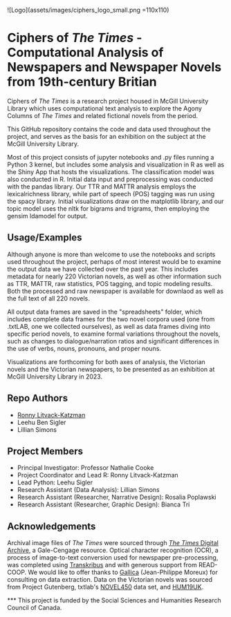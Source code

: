 
![Logo](assets/images/ciphers_logo_small.png =110x110)

# Ciphers of _The Times_ - Computational Analysis of Newspapers and Newspaper Novels from 19th-century Britian

Ciphers of _The Times_ is a research project housed in McGill University Library 
which uses computational text analysis to explore the 
Agony Columns of _The Times_ and related fictional novels 
from the period.

This GitHub repository contains the code and data used throughout 
the project, and serves as the basis for an exhibition 
on the subject at the McGill University Library.

Most of this project consists of jupyter notebooks and .py files running a 
Python 3 kernel, but includes some analysis and 
visualization in R as well as the Shiny App that hosts the visualizations. 
The classification model was also conducted in R.
Initial data input and preprocessing was conducted with the pandas 
library. Our TTR and MATTR analysis employs the lexicalrichness library, 
while part of speech (POS) tagging was run using the spacy library. 
Initial visualizations draw on the matplotlib library, 
and our topic model uses the nltk for bigrams and trigrams, 
then employing the gensim ldamodel for output.


## Usage/Examples

Although anyone is more than welcome to use the notebooks 
and scripts used throughout the project,
perhaps of most interest would be to examine the output
data we have collected over the past year.
This includes metadata for nearly 220 Victorian novels,
as well as other information such as TTR, MATTR, raw statistics,
POS tagging, and topic modeling results. Both the processed and raw newspaper 
is available for downlaod as well as the full text of all 220 novels.

All output data frames are saved in the "spreadsheets" folder,
which includes complete data frames for the two novel corpora
used (one from .txtLAB, one we collected ourselves), as well as
data frames diving into specific period novels, to examine formal
variations throughout the novels, such as changes to dialogue/narration
ratios and significant differences in the use of verbs, nouns, pronouns,
and proper nouns. 

Visualizations are forthcoming for both axes of analysis, the Victorian novels
and the Victorian newspapers, to be presented as an exhibition
at McGill University Library in 2023. 


## Repo Authors

- [Ronny Litvack-Katzman](https://github.com/ronny-lk)
- Leehu Ben Sigler
- Lillian Simons


## Project Members

- Principal Investigator: Professor Nathalie Cooke
- Project Coordinator and Lead R: Ronny Litvack-Katzman
- Lead Python: Leehu Sigler
- Research Assistant (Data Analysis): Lillian Simons
- Research Assistant (Researcher, Narrative Design): Rosalia Poplawski
- Research Assistant (Researcher, Graphic Design): Bianca Tri


## Acknowledgements

Archival image files of _The Times_ were sourced through [_The Times_ Digital Archive](https://www.gale.com/intl/c/the-times-digital-archive), a Gale-Cengage resource. Optical character recognition (OCR), a process of image-to-text conversion used for newspaper pre-processing, was completed using [Transkribus](https://readcoop.eu/transkribus/) and with generous support from READ-COOP. We would like to offer thanks to [Gallica](https://gallica.bnf.fr/) (Jean-Philippe Moreux) for consulting on data extraction. Data on the Victorian novels was sourced from Project Gutenberg, txtlab's [NOVEL450](https://txtlab.org/data-sets/) data set, and [HUM19UK](https://www.linguisticsathuddersfield.com/hum19uk-corpus). 
 
 *** This project is funded by the Social Sciences and Humanities Research Council of Canada.
